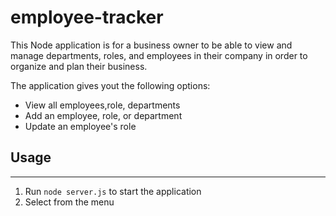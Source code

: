 # employee-tracker

This Node application is for a business owner to be able to view and manage departments, roles, and employees in their company in order to organize and plan their business.

The application gives yout the following options:
* View all employees,role, departments
* Add an employee, role, or department
* Update an employee's role


## Usage
---
1. Run `node server.js` to start the application
2. Select from the menu 

    
